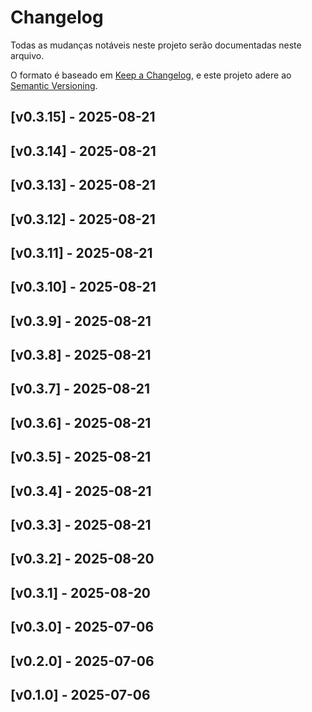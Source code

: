 # Changelog

Todas as mudanças notáveis neste projeto serão documentadas neste arquivo.

O formato é baseado em [Keep a Changelog](https://keepachangelog.com/en/1.0.0/),
e este projeto adere ao [Semantic Versioning](https://semver.org/spec/v2.0.0.html).

## [v0.3.15] - 2025-08-21


## [v0.3.14] - 2025-08-21


## [v0.3.13] - 2025-08-21


## [v0.3.12] - 2025-08-21


## [v0.3.11] - 2025-08-21


## [v0.3.10] - 2025-08-21


## [v0.3.9] - 2025-08-21


## [v0.3.8] - 2025-08-21


## [v0.3.7] - 2025-08-21


## [v0.3.6] - 2025-08-21


## [v0.3.5] - 2025-08-21


## [v0.3.4] - 2025-08-21


## [v0.3.3] - 2025-08-21


## [v0.3.2] - 2025-08-20


## [v0.3.1] - 2025-08-20


## [v0.3.0] - 2025-07-06


## [v0.2.0] - 2025-07-06


## [v0.1.0] - 2025-07-06


